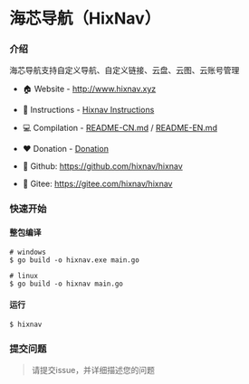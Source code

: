 # 海芯导航（HixNav）
 
### 介绍
 
海芯导航支持自定义导航、自定义链接、云盘、云图、云账号管理

-  :house: Website - http://www.hixnav.xyz

- :green_book: Instructions - [Hixnav Instructions](http://docs.hixnav.xyz/)

- :computer: Compilation - [README-CN.md](./README-CN.md) / [README-EN.md](./README-EN.md)

- :hearts: Donation - [Donation](./Donation.md)

-  :large_blue_circle: Github: https://github.com/hixnav/hixnav
-  :large_blue_circle: Gitee: https://gitee.com/hixnav/hixnav

### 快速开始

#### 整包编译

```shell
# windows
$ go build -o hixnav.exe main.go

# linux
$ go build -o hixnav main.go
```

#### 运行

```shell
$ hixnav
```

### 提交问题

> 请提交issue，并详细描述您的问题
